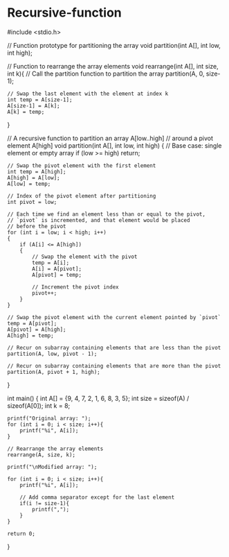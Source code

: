 # Recursive-function

#include <stdio.h>

// Function prototype for partitioning the array
void partition(int A[], int low, int high);

// Function to rearrange the array elements
void rearrange(int A[], int size, int k){
    // Call the partition function to partition the array
    partition(A, 0, size-1);
    
    // Swap the last element with the element at index k
    int temp = A[size-1];
    A[size-1] = A[k];
    A[k] = temp;
}

// A recursive function to partition an array A[low..high]
// around a pivot element A[high]
void partition(int A[], int low, int high)
{
    // Base case: single element or empty array
    if (low >= high)
        return;

    // Swap the pivot element with the first element
    int temp = A[high];
    A[high] = A[low];
    A[low] = temp;

    // Index of the pivot element after partitioning
    int pivot = low;

    // Each time we find an element less than or equal to the pivot,
    // `pivot` is incremented, and that element would be placed
    // before the pivot
    for (int i = low; i < high; i++)
    {
        if (A[i] <= A[high])
        {
            // Swap the element with the pivot
            temp = A[i];
            A[i] = A[pivot];
            A[pivot] = temp;
            
            // Increment the pivot index
            pivot++;
        }
    }

    // Swap the pivot element with the current element pointed by `pivot`
    temp = A[pivot];
    A[pivot] = A[high];
    A[high] = temp;

    // Recur on subarray containing elements that are less than the pivot
    partition(A, low, pivot - 1);

    // Recur on subarray containing elements that are more than the pivot
    partition(A, pivot + 1, high);
}

int main() {
    int A[] = {9, 4, 7, 2, 1, 6, 8, 3, 5};
    int size = sizeof(A) / sizeof(A[0]);
    int k = 8;
    
    printf("Original array: ");
    for (int i = 0; i < size; i++){
        printf("%i", A[i]);
    }
    
    // Rearrange the array elements
    rearrange(A, size, k);
    
    printf("\nModified array: ");
    
    for (int i = 0; i < size; i++){
        printf("%i", A[i]);
        
        // Add comma separator except for the last element
        if(i != size-1){
            printf(",");
        }
    }
    
    return 0;
}

